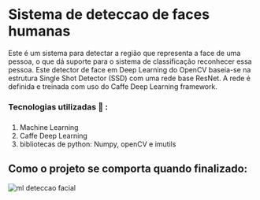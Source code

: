 # Sistema de deteccao de faces humanas

Este é um sistema para detectar a região que representa a face de uma pessoa, o que dá suporte para o sistema de classificação reconhecer essa pessoa. Este detector de face em Deep Learning do OpenCV baseia-se na estrutura Single Shot Detector (SSD) com uma rede base ResNet. A rede é definida e treinada com uso do Caffe Deep Learning framework.

### Tecnologias utilizadas  :wrench: : <h3>

1. Machine Learning
2. Caffe Deep Learning
3. bibliotecas de python: Numpy, openCV e imutils

<h2> Como o projeto se comporta quando finalizado:</h2>

![ml deteccao facial](https://user-images.githubusercontent.com/109180231/208197510-642063a7-2800-4f12-ad85-38ed854fbb6f.png)
